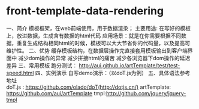 # front-template-data-rendering

一、简介
    模板框架，在web前端使用，用于数据渲染；
    主要用途: 在写好的模板上，放进数据，生成含有数据的html代码
    应用场景：就是在你需要根据不同数据，重复生成结构相同html的时候，模板可以大大节省你的代码量，以及提高可维护性。
二、优势
    缓存模板结构，在数据层操作完直接套用模板输出到客户端界面中
    减少dom操作的异常
    减少拼接html的痛苦
    减少各浏览器下dom操作的延迟差异
三、常用模板
    跑分测试： http://aui.github.io/artTemplate/test/test-speed.html
四、实例演示
    自写demo演示：（以doT.js为例）
五、具体语法参考地址  
    doT.js : https://github.com/olado/doT(http://dotjs.cn/)
    artTemplate: https://github.com/aui/artTemplate
    tmpl:http://github.com/jquery/jquery-tmpl

